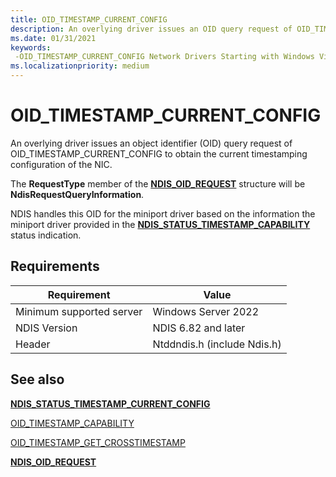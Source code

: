 ```yaml
---
title: OID_TIMESTAMP_CURRENT_CONFIG
description: An overlying driver issues an OID query request of OID_TIMESTAMP_CURRENT_CONFIG to obtain the current timestamping configuration of the NIC.
ms.date: 01/31/2021
keywords: 
 -OID_TIMESTAMP_CURRENT_CONFIG Network Drivers Starting with Windows Vista
ms.localizationpriority: medium
---
```


# OID_TIMESTAMP_CURRENT_CONFIG

An overlying driver issues an object identifier (OID) query request of OID_TIMESTAMP_CURRENT_CONFIG to obtain the current timestamping configuration of the NIC.

The **RequestType** member of the [**NDIS_OID_REQUEST**](/windows-hardware/drivers/ddi/ndis/ns-ndis-_ndis_oid_request) structure will be **NdisRequestQueryInformation**.

NDIS handles this OID for the miniport driver based on the information the miniport driver provided in the [**NDIS_STATUS_TIMESTAMP_CAPABILITY**](ndis-status-timestamp-capability.md) status indication.

## Requirements

|Requirement|Value|
|-|-|
|Minimum supported server|Windows Server 2022|
|NDIS Version| NDIS 6.82 and later|
|Header|Ntddndis.h (include Ndis.h)|

## See also

[**NDIS_STATUS_TIMESTAMP_CURRENT_CONFIG**](ndis-status-timestamp-current-config.md)

[OID_TIMESTAMP_CAPABILITY](oid-timestamp-capability.md)

[OID_TIMESTAMP_GET_CROSSTIMESTAMP](oid-timestamp-get-crosstimestamp.md)

[**NDIS_OID_REQUEST**](/windows-hardware/drivers/ddi/ndis/ns-ndis-_ndis_oid_request)